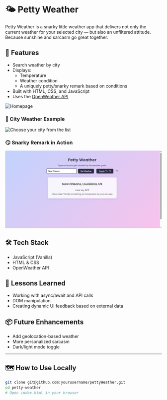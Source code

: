 # 🌤️ Petty Weather

Petty Weather is a snarky little weather app that delivers not only the current weather for your selected city — but also an unfiltered attitude. Because sunshine and sarcasm go great together.

## 🚀 Features

- Search weather by city
- Displays:
  - Temperature
  - Weather condition
  - A uniquely petty/snarky remark based on conditions
- Built with HTML, CSS, and JavaScript
- Uses the [OpenWeather API](https://openweathermap.org/api)

![Homepage](images/homepage)

### 🌆 City Weather Example
![Choose your city from the list](images/city_choice.png)

### 😏 Snarky Remark in Action
![Sassy Remark](images/sassy.png)



## 🛠️ Tech Stack

- JavaScript (Vanilla)
- HTML & CSS
- OpenWeather API

## 🧠 Lessons Learned

- Working with async/await and API calls
- DOM manipulation
- Creating dynamic UI feedback based on external data

## 📦 Future Enhancements

- Add geolocation-based weather
- More personalized sarcasm
- Dark/light mode toggle

---

## 🗺️ How to Use Locally

```bash
git clone git@github.com:yourusername/pettyWeather.git
cd petty-weather
# Open index.html in your browser
